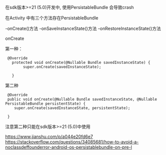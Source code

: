 在sdk版本>=21 (5.0)开发中, 使用PersistableBundle 会导致crash

在Activity 中有三个方法存在PersistableBundle

-onCreate()方法
-onSaveInstanceState()方法
-onRestoreInstanceState()方法

onCreate

第一种：
```
 @Override
   protected void onCreate(@Nullable Bundle savedInstanceState) {
        super.onCreate(savedInstanceState);
   
   }
```

第二种
```
 @Override
 public void onCreate(@Nullable Bundle savedInstanceState, @Nullable PersistableBundle persistentState) {
    super.onCreate(savedInstanceState, persistentState);

 }
```
注意第二种只能在sdk版本>=21 (5.0)中使用

https://www.jianshu.com/p/a044e20fd6e7
https://stackoverflow.com/questions/34085681/how-to-avoid-a-noclassdeffounderror-android-os-persistablebundle-on-pre-l